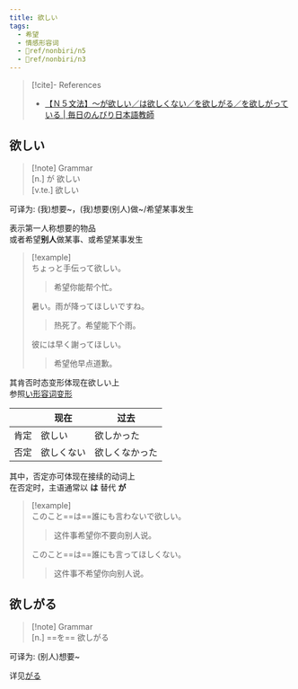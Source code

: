 ```yaml
---
title: 欲しい
tags:
  - 希望
  - 情感形容词
  - 📖ref/nonbiri/n5
  - 📖ref/nonbiri/n3
---
```

> [!cite]- References  
> - [【Ｎ５文法】～が欲しい／は欲しくない／を欲しがる／を欲しがっている | 毎日のんびり日本語教師](https://mainichi-nonbiri.com/grammar/n5-gahoshii/)  
## 欲しい  

> [!note] Grammar  
> [n.] が 欲しい  
> [v.te.] 欲しい  

可译为: (我)想要~，(我)想要(别人)做~/希望某事发生  

表示第一人称想要的物品  
或者希望**别人**做某事、或希望某事发生  

> [!example]  
> ちょっと手伝って欲しい。
> > 希望你能帮个忙。  
> 
> 暑い。雨が降ってほしいですね。
> > 热死了。希望能下个雨。
> 
> 彼には早く謝ってほしい。  
> > 希望他早点道歉。  

其肯否时态变形体现在欲しい上  
参照[い形容词变形](0.形容词及变形.md)  

|     | 现在    | 过去      |
| --- | ----- | ------- |
| 肯定  | 欲しい   | 欲しかった   |
| 否定  | 欲しくない | 欲しくなかった |

其中，否定亦可体现在接续的动词上  
在否定时，主语通常以 **は** 替代 **が**  

> [!example]  
> このこと==は==誰にも言わないで欲しい。
> > 这件事希望你不要向别人说。  
>
> このこと==は==誰にも言ってほしくない。 
> > 这件事不希望你向别人说。 
## 欲しがる  

> [!note] Grammar  
> [n.] ==を== 欲しがる
>

可译为: (别人)想要~  

详见[がる](../4.particle/がる.md)  